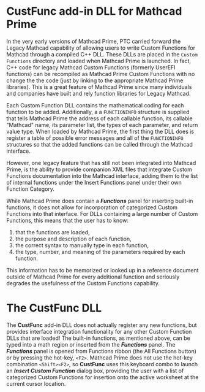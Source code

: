 # CustFunc add-in DLL for Mathcad Prime

In the very early versions of Mathcad Prime, PTC carried forward the Legacy Mathcad capability of allowing users to write Custom Functions for Mathcad through a compiled C++ DLL.  These DLLs are placed in the ``Custom Functions`` directory and loaded when Mathcad Prime is launched.  In fact, C++ code for legacy Mathcad Custom Functions (formerly UserEFI functions) can be recompiled as Mathcad Prime Custom Functions with no change the the code (just by linking to the appropriate Mathcad Prime libraries).  This is a great feature of Mathcad Prime since many individuals and companies have built and rely function libraries for Legacy Mathcad. 

Each Custom Function DLL contains the mathematical coding for each function to be added.  Additionally, a a ``FUNCTIONINFO`` structure is supplied that tells Mathcad Prime the address of each callable function, its callable "Mathcad" name, its parameter list, the types of each parameter, and return value type.  When loaded by Mathcad Prime, the first thing the DLL does is register a table of possible error messages and all of the ``FUNCTIONINFO`` structures so that the added functions can be called through the Mathcad interface.

However, one legacy feature that has still not been integrated into Mathcad Prime, is the ability to provide companion XML files that integrate Custom Functions documentation into the Mathcad interface, adding them to the list of internal functions under the Insert Functions panel under their own Function Category. 

While Mathcad Prime does contain a **_Functions_** panel for inserting built-in functions, it does not allow for incorporation of categorized Custom Functions into that interface.  For DLLs containing a large number of Custom Functions, this means that the user has to know: 

1.	that the functions are loaded, 
2.	the purpose and description of each function, 
3.	the correct syntax to manually type in each function, 
4.	the type, number, and meaning of the parameters required by each function. 

This information has to be memorized or looked up in a reference document outside of Mathcad Prime for every additional function and seriously degrades the usefulness of the Custom Functions capability.

# The CustFunc DLL

The **CustFunc** add-in DLL does not actually register any new functions, but provides interface integration functionality for any other Custom Function DLLs that are loaded!  The built-in functions, as mentioned above, can be typed into a math region or inserted from the **_Functions_** panel.  The **_Functions_** panel is opened from Functions ribbon (the All Functions button) or by pressing the hot-key, `<F2>`.  Mathcad Prime does not use the hot-key combination `<Shift><F2>`, so **CustFunc** uses this keyboard combo to launch an **_Insert Custom Function_** dialog box, providing the user with a list of categorized Custom Functions for insertion onto the active worksheet at the current cursor location.